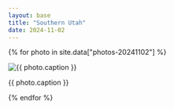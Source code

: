 ```yaml
---
layout: base
title: "Southern Utah"
date: 2024-11-02
---
```


{% for photo in site.data["photos-20241102"] %}
  <div>
    <img src="{{ site.baseurl }}/photos/{{ photo.file }}" alt="{{ photo.caption }}">
    <p>{{ photo.caption }}</p>
  </div>
{% endfor %}